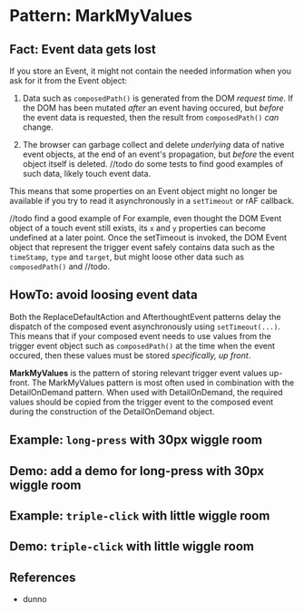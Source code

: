 # Pattern: MarkMyValues

## Fact: Event data gets lost

If you store an Event, it might not contain the needed information when you ask for it from the
Event object:

1. Data such as `composedPath()` is generated from the DOM *request time*. 
   If the DOM has been mutated *after* an event having occured, but *before* the event data is 
   requested, then the result from `composedPath()` *can* change.

2. The browser can garbage collect and delete *underlying* data of native event objects,
   at the end of an event's propagation, but *before* the event object itself is deleted.
   //todo do some tests to find good examples of such data, likely touch event data.

This means that some properties on an Event object might no longer be available 
if you try to read it asynchronously in a `setTimeout` or rAF callback.

<code-demo src="demo/LoosingEventData.html"></code-demo>

//todo find a good example of 
For example, even thought the DOM Event object of a touch event still exists, 
its `x` and `y` properties can become undefined at a later point.
Once the setTimeout is invoked, the DOM Event object that represent the trigger event
safely contains data such as the `timeStamp`, `type` and `target`, but might loose other data
such as `composedPath()` and //todo. 

## HowTo: avoid loosing event data

Both the ReplaceDefaultAction and AfterthoughtEvent patterns delay
the dispatch of the composed event asynchronously using `setTimeout(...)`. 
This means that if your composed event needs to use values from the trigger event object such as
`composedPath()` at the time when the event occured, then these values must be stored *specifically, 
up front*. 

**MarkMyValues** is the pattern of storing relevant trigger event values up-front. 
The MarkMyValues pattern is most often used in combination with the DetailOnDemand pattern.
When used with DetailOnDemand, the required values should be copied from the trigger event to the 
composed event during the construction of the DetailOnDemand object.

## Example: `long-press` with 30px wiggle room

<pretty-printer href="./demo/long-press-MarkMyValues.js"></pretty-printer>

## Demo: add a demo for long-press with 30px wiggle room

## Example: `triple-click` with little wiggle room

<pretty-printer href="./demo/triple-click-MarkMyValues.js"></pretty-printer>

## Demo: `triple-click` with little wiggle room

<code-demo src="./demo/triple-click-MarkMyValues.html"></code-demo>

## References

 * dunno

